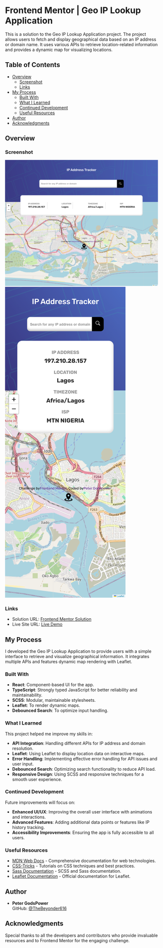 # Frontend Mentor | Geo IP Lookup Application

This is a solution to the Geo IP Lookup Application project. The project allows users to fetch and display geographical data based on an IP address or domain name. It uses various APIs to retrieve location-related information and provides a dynamic map for visualizing locations.

## Table of Contents

- [Overview](#overview)
  - [Screenshot](#screenshot)
  - [Links](#links)
- [My Process](#my-process)
  - [Built With](#built-with)
  - [What I Learned](#what-i-learned)
  - [Continued Development](#continued-development)
  - [Useful Resources](#useful-resources)
- [Author](#author)
- [Acknowledgments](#acknowledgments)

## Overview

### Screenshot

![Geo IP Lookup Desktop](/design/desktop.png)
![Geo IP Lookup Mobile](/design/mobile.png)

### Links

- Solution URL: [Frontend Mentor Solution](https://www.frontendmentor.io/solutions/geo-ip-lookup-application)
- Live Site URL: [Live Demo](https://frontend-mentor-geo-ip-lookup-application.vercel.app/)

## My Process

I developed the Geo IP Lookup Application to provide users with a simple interface to retrieve and visualize geographical information. It integrates multiple APIs and features dynamic map rendering with Leaflet.

### Built With

- **React**: Component-based UI for the app.
- **TypeScript**: Strongly typed JavaScript for better reliability and maintainability.
- **SCSS**: Modular, maintainable stylesheets.
- **Leaflet**: To render dynamic maps.
- **Debounced Search**: To optimize input handling.

### What I Learned

This project helped me improve my skills in:

- **API Integration**: Handling different APIs for IP address and domain resolution.
- **Leaflet**: Using Leaflet to display location data on interactive maps.
- **Error Handling**: Implementing effective error handling for API issues and user input.
- **Debounced Search**: Optimizing search functionality to reduce API load.
- **Responsive Design**: Using SCSS and responsive techniques for a smooth user experience.

### Continued Development

Future improvements will focus on:

- **Enhanced UI/UX**: Improving the overall user interface with animations and interactions.
- **Advanced Features**: Adding additional data points or features like IP history tracking.
- **Accessibility Improvements**: Ensuring the app is fully accessible to all users.

### Useful Resources

- [MDN Web Docs](https://developer.mozilla.org/en-US/) - Comprehensive documentation for web technologies.
- [CSS-Tricks](https://css-tricks.com/) - Tutorials on CSS techniques and best practices.
- [Sass Documentation](https://sass-lang.com/documentation) - SCSS and Sass documentation.
- [Leaflet Documentation](https://leafletjs.com/) - Official documentation for Leaflet.

## Author

- **Peter GodsPower**  
  GitHub: [@TheBeyonder616](https://github.com/TheBeyonder616)

## Acknowledgments

Special thanks to all the developers and contributors who provide invaluable resources and to Frontend Mentor for the engaging challenge.
